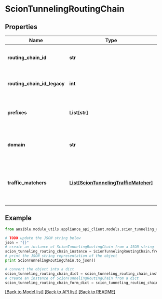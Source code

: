 # ScionTunnelingRoutingChain


## Properties
Name | Type | Description | Notes
------------ | ------------- | ------------- | -------------
**routing_chain_id** | **str** | Unique ID of the routing chain. | 
**routing_chain_id_legacy** | **int** | Unique ID of the routing chain. | 
**prefixes** | **List[str]** | A list of IP prefixes handled by this routing chain. | 
**domain** | **str** | The domain this routing chain is used to access. | 
**traffic_matchers** | [**List[ScionTunnelingTrafficMatcher]**](ScionTunnelingTrafficMatcher.md) | A list of different classes of IP packets handled by this routing chain. | 

## Example

```python
from ansible.module_utils.appliance_api_client.models.scion_tunneling_routing_chain import ScionTunnelingRoutingChain

# TODO update the JSON string below
json = "{}"
# create an instance of ScionTunnelingRoutingChain from a JSON string
scion_tunneling_routing_chain_instance = ScionTunnelingRoutingChain.from_json(json)
# print the JSON string representation of the object
print ScionTunnelingRoutingChain.to_json()

# convert the object into a dict
scion_tunneling_routing_chain_dict = scion_tunneling_routing_chain_instance.to_dict()
# create an instance of ScionTunnelingRoutingChain from a dict
scion_tunneling_routing_chain_form_dict = scion_tunneling_routing_chain.from_dict(scion_tunneling_routing_chain_dict)
```
[[Back to Model list]](../README.md#documentation-for-models) [[Back to API list]](../README.md#documentation-for-api-endpoints) [[Back to README]](../README.md)


